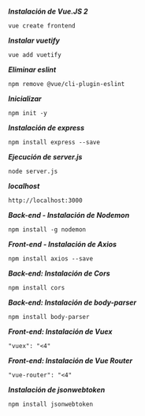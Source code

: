 ***Instalación de Vue.JS 2***
```
vue create frontend
```

***Instalar vuetify***
```
vue add vuetify
```

***Eliminar eslint***
```
npm remove @vue/cli-plugin-eslint
```

***Inicializar***
```
npm init -y
```

***Instalación de express***
```
npm install express --save
```

***Ejecución de server.js***
```
node server.js
```

***localhost***
```
http://localhost:3000
```

***Back-end - Instalación de Nodemon***
```
npm install -g nodemon
```

***Front-end - Instalación de Axios***
```
npm install axios --save
```

***Back-end: Instalación de Cors***
```
npm install cors
```

***Back-end: Instalación de body-parser***
```
npm install body-parser
```

***Front-end: Instalación de Vuex***
```
"vuex": "<4"
```

***Front-end: Instalación de Vue Router***
```
"vue-router": "<4"
```

***Instalación de jsonwebtoken***
```
npm install jsonwebtoken
```
